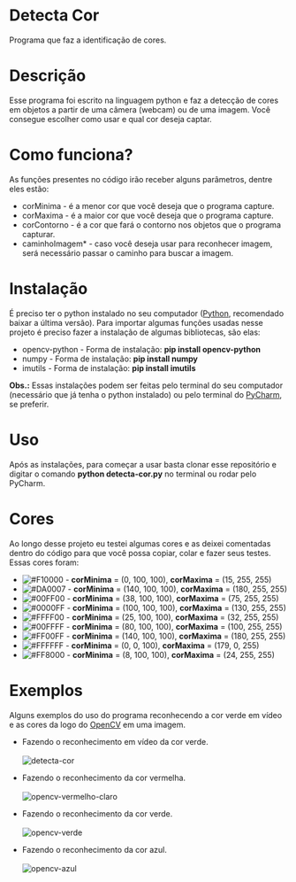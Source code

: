 # Detecta Cor
Programa que faz a identificação de cores.

# Descrição
Esse programa foi escrito na linguagem python e faz a detecção de cores em objetos a partir de uma câmera (webcam) ou de uma imagem. Você consegue escolher como usar e qual cor deseja captar.

# Como funciona?
As funções presentes no código irão receber alguns parâmetros, dentre eles estão:

  * corMinima - é a menor cor que você deseja que o programa capture.
  * corMaxima - é a maior cor que você deseja que o programa capture.
  * corContorno - é a cor que fará o contorno nos objetos que o programa capturar.
  * caminhoImagem* - caso você deseja usar para reconhecer imagem, será necessário passar o caminho para buscar a imagem.

# Instalação
É preciso ter o python instalado no seu computador (<a href="https://www.python.org/downloads/">Python</a>, recomendado baixar a última versão). Para importar algumas funções usadas nesse projeto é preciso fazer a instalação de algumas bibliotecas, são elas:

  * opencv-python - Forma de instalação: <b>pip install opencv-python</b>
  * numpy - Forma de instalação: <b>pip install numpy</b>
  * imutils - Forma de instalação: <b>pip install imutils</b>

<b>Obs.:</b> Essas instalações podem ser feitas pelo terminal do seu computador (necessário que já tenha o python instalado) ou pelo terminal do <a href="https://www.jetbrains.com/pt-br/pycharm/download/">PyCharm</a>, se preferir.

# Uso
Após as instalações, para começar a usar basta clonar esse repositório e digitar o comando <b>python detecta-cor.py</b> no terminal ou rodar pelo PyCharm.

# Cores
Ao longo desse projeto eu testei algumas cores e as deixei comentadas dentro do código para que você possa copiar, colar e fazer seus testes. Essas cores foram:

  * ![#F10000](https://placehold.it/15/F10000/000000?text=+) - <b>corMinima</b> = (0, 100, 100), <b>corMaxima</b> = (15, 255, 255)
  * ![#DA0007](https://placehold.it/15/DA0007/000000?text=+) - <b>corMinima</b> = (140, 100, 100), <b>corMaxima</b> = (180, 255, 255)
  * ![#00FF00](https://placehold.it/15/00FF00/000000?text=+) - <b>corMinima</b> = (38, 100, 100), <b>corMaxima</b> = (75, 255, 255)
  * ![#0000FF](https://placehold.it/15/0000FF/000000?text=+) - <b>corMinima</b> = (100, 100, 100), <b>corMaxima</b> = (130, 255, 255)
  * ![#FFFF00](https://placehold.it/15/FFFF00/000000?text=+) - <b>corMinima</b> = (25, 100, 100), <b>corMaxima</b> = (32, 255, 255)
  * ![#00FFFF](https://placehold.it/15/00FFFF/000000?text=+) - <b>corMinima</b> = (80, 100, 100), <b>corMaxima</b> = (100, 255, 255)
  * ![#FF00FF](https://placehold.it/15/FF00FF/000000?text=+) - <b>corMinima</b> = (140, 100, 100), <b>corMaxima</b> = (180, 255, 255)
  * ![#FFFFFF](https://placehold.it/15/FFFFFF/000000?text=+) - <b>corMinima</b> = (0, 0, 100), <b>corMaxima</b> = (179, 0, 255)
  * ![#FF8000](https://placehold.it/15/FF8000/000000?text=+) - <b>corMinima</b> = (8, 100, 100), <b>corMaxima</b> = (24, 255, 255)

# Exemplos
Alguns exemplos do uso do programa reconhecendo a cor verde em vídeo e as cores da logo do <a href="https://opencv.org/">OpenCV</a> em uma imagem.
  
  * Fazendo o reconhecimento em vídeo da cor verde. <br><br>
  ![detecta-cor](https://user-images.githubusercontent.com/60857927/82390444-1a08da80-9a15-11ea-9647-5195238ccb60.gif)
  
  * Fazendo o reconhecimento da cor vermelha. <br><br>
  ![opencv-vermelho-claro](https://user-images.githubusercontent.com/60857927/82385253-0a36c980-9a08-11ea-9172-23879c5b979f.png)
  
  * Fazendo o reconhecimento da cor verde. <br><br>
  ![opencv-verde](https://user-images.githubusercontent.com/60857927/82384815-12dad000-9a07-11ea-97cf-a2cfda23d11e.png)
  
  * Fazendo o reconhecimento da cor azul. <br><br>
  ![opencv-azul](https://user-images.githubusercontent.com/60857927/82385344-3fdbb280-9a08-11ea-9ff8-dfdbb0338201.png)
